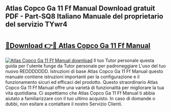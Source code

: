 ## Atlas Copco Ga 11 Ff Manual Download gratuit PDF - Part-SQ8 Italiano Manuale del proprietario del servizio TYwr4

# <h2><a href="http://df9rax.blite.top/?on=Atlas+Copco+Ga+11+Ff+Manual">🔗Download 👉🔴 Atlas Copco Ga 11 Ff Manual</a></h2>

[![Atlas Copco Ga 11 Ff Manual download](https://i.imgur.com/lujVjoI.png)](http://df9rax.blite.top/?on=Atlas+Copco+Ga+11+Ff+Manual)
Il tuo Tutor personale questa guida per l'utente funge da Tutor personale per padroneggiare L'uso del tuo nuovo REDDDDDDD. Istruzioni di base Atlas Copco Ga 11 Ff Manual questo manuale contiene istruzioni importanti per la configurazione e il funzionamento sicuri ed efficaci del prodotto. Questo straordinario Atlas Copco Ga 11 Ff Manual offre una varietà di funzionalità per migliorare la tua vita quotidiana. Ci aspettiamo che Atlas Copco Ga 11 Ff Manual ti abbia aiutato a familiarizzare con il tuo ultimo acquisto. In caso di domande o dubbi, non esitare a contattare il nostro Servizio Clienti.
